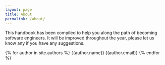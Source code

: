 ```yaml
---
layout: page
title: About
permalink: /about/
---
```


This handbook has been compiled to help you along the path of becoming software engineers.
It will be improved throughout the year, please let us know any if you have any suggestions. 


{% for author in site.authors %}
  {{author.name}} {{author.email}}
{% endfor %}